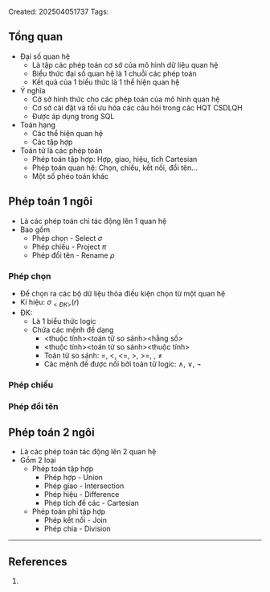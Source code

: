 Created: 202504051737
Tags: 

## Tổng quan
- Đại số quan hệ
	- Là tập các phép toán cơ sở của mô hình dữ liệu quan hệ
	- Biểu thức đại số quan hệ là 1 chuỗi các phép toán
	- Kết quả của 1 biểu thức là 1 thể hiện quan hệ
- Ý nghĩa
	- Cở sở hình thức cho các phép toán của mô hình quan hệ
	- Cơ sở cài đặt và tối ưu hóa các câu hỏi trong các HQT CSDLQH
	- Được áp dụng trong SQL
- Toán hạng
	- Các thể hiện quan hệ
	- Các tập hợp
- Toán tử là các phép toán
	- Phép toán tập hợp: Hợp, giao, hiệu, tích Cartesian
	- Phép toán quan hệ: Chọn, chiếu, kết nối, đổi tên...
	- Một số phéo toán khác
## Phép toán 1 ngôi
- Là các phép toán chỉ tác động lên 1 quan hệ
- Bao gồm
	- Phép chọn - Select  $\sigma$
	- Phép chiếu - Project  $\pi$
	- Phép đổi tên - Rename  $\rho$
### Phép chọn
- Để chọn ra các bộ dữ liệu thỏa điều kiện chọn từ một quan hệ
- Kí hiệu: $\sigma_{<ĐK>}(r)$
- ĐK:
	- Là 1 biểu thức logic
	- Chứa các mệnh đề dạng
		- <thuộc tính><toán tử so sánh><hằng số>
		- <thuộc tính><toán tử so sánh><thuộc tính>
		- Toán tử so sánh: =, <, <=, >, >=, , ≠
		- Các mệnh đề được nối bởi toán tử logic: ∧, ∨, ¬

### Phép chiếu
### Phép đổi tên
## Phép toán 2 ngôi
- Là các phép toán tác động lên 2 quan hệ
- Gồm 2 loại
	- Phép toán tập hợp
		- Phép hợp - Union
		- Phép giao - Intersection
		- Phép hiệu - Difference
		- Phép tích đề các - Cartesian
	- Phép toán phi tập hợp
		- Phép kết nối - Join
		- Phép chia - Division



-----
## References
1.
